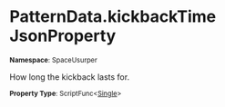# PatternData.kickbackTime JsonProperty

<small>**Namespace**: SpaceUsurper</small>

How long the kickback lasts for.

<small>**Property Type**: ScriptFunc&lt;[Single](https://docs.microsoft.com/en-us/dotnet/api/system.single?view=netframework-4.5)&gt;</small>

